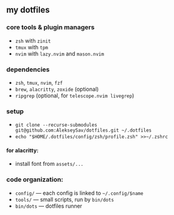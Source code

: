 ## my dotfiles

### core tools & plugin managers

- `zsh` with `zinit`
- `tmux` with `tpm`
- `nvim` with `lazy.nvim` and `mason.nvim`

### dependencies

- `zsh`, `tmux`, `nvim`, `fzf`
- `brew`, `alacritty`, `zoxide` (optional)
- `ripgrep` (optional, for `telescope.nvim livegrep`)

### setup

- `git clone --recurse-submodules git@github.com:AlekseySav/dotfiles.git ~/.dotfiles`
- `echo "$HOME/.dotfiles/config/zsh/profile.zsh" >>~/.zshrc`

#### for alacritty:

- install font from `assets/...`

### code organization:
- `config/` &mdash; each config is linked to `~/.config/$name`
- `tools/` &mdash; small scripts, run by `bin/dots`
- `bin/dots` &mdash; dotfiles runner
